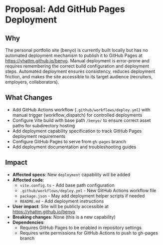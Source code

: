 # Proposal: Add GitHub Pages Deployment

## Why

The personal portfolio site (benyo) is currently built locally but has no automated deployment mechanism to publish it to GitHub Pages at https://yhattm.github.io/benyo. Manual deployment is error-prone and requires remembering the correct build configuration and deployment steps. Automated deployment ensures consistency, reduces deployment friction, and makes the site accessible to its target audience (recruiters, employers, collaborators).

## What Changes

- Add GitHub Actions workflow (`.github/workflows/deploy.yml`) with manual trigger (workflow_dispatch) for controlled deployments
- Configure Vite build with base path `/benyo/` to ensure correct asset paths for subdirectory hosting
- Add deployment capability specification to track GitHub Pages deployment requirements
- Configure GitHub Pages to serve from `gh-pages` branch
- Add deployment documentation and troubleshooting guides

## Impact

- **Affected specs**: New `deployment` capability will be added
- **Affected code**:
  - `vite.config.ts` - Add base path configuration
  - `.github/workflows/deploy.yml` - New GitHub Actions workflow file
  - `package.json` - May add deployment helper scripts if needed
  - `README.md` - Add deployment instructions
- **User impact**: Site will be publicly accessible at https://yhattm.github.io/benyo
- **Breaking changes**: None (this is a new capability)
- **Dependencies**:
  - Requires GitHub Pages to be enabled in repository settings
  - Requires write permissions for GitHub Actions to push to gh-pages branch
